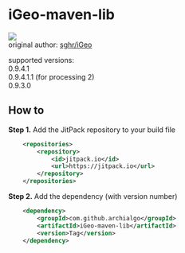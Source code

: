 # iGeo-maven-lib
[![](https://jitpack.io/v/archialgo/iGeo-maven-lib.svg)](https://jitpack.io/#archialgo/iGeo-maven-lib)   
original author: [sghr/iGeo](https://github.com/sghr/iGeo)  

supported versions:  
0.9.4.1  
0.9.4.1.1 (for processing 2)  
0.9.3.0

## How to
**Step 1.** Add the JitPack repository to your build file
``` xml
	<repositories>
		<repository>
		    <id>jitpack.io</id>
		    <url>https://jitpack.io</url>
		</repository>
	</repositories>
```
**Step 2.** Add the dependency (with version number)
``` xml
	<dependency>
	    <groupId>com.github.archialgo</groupId>
	    <artifactId>iGeo-maven-lib</artifactId>
	    <version>Tag</version>
	</dependency>
```
